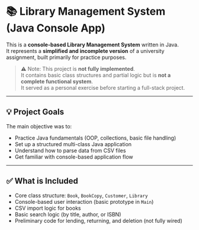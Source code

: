 # 📚 Library Management System (Java Console App)

This is a **console-based Library Management System** written in Java.  
It represents a **simplified and incomplete version** of a university assignment, built primarily for practice purposes.

> ⚠️ Note: This project is **not fully implemented**.  
> It contains basic class structures and partial logic but is **not a complete functional system**.  
> It served as a personal exercise before starting a full-stack project.

---

## 💡 Project Goals

The main objective was to:
- Practice Java fundamentals (OOP, collections, basic file handling)
- Set up a structured multi-class Java application
- Understand how to parse data from CSV files
- Get familiar with console-based application flow

---

## ✅ What is Included

- Core class structure: `Book`, `BookCopy`, `Customer`, `Library`
- Console-based user interaction (basic prototype in `Main`)
- CSV import logic for books
- Basic search logic (by title, author, or ISBN)
- Preliminary code for lending, returning, and deletion (not fully wired)